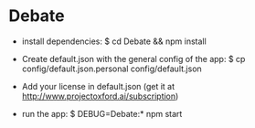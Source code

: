 # Debate

- install dependencies:
$ cd Debate && npm install

- Create default.json with the general config of the app:
$ cp config/default.json.personal config/default.json

- Add your license in default.json (get it at http://www.projectoxford.ai/subscription)

- run the app:
$ DEBUG=Debate:* npm start
